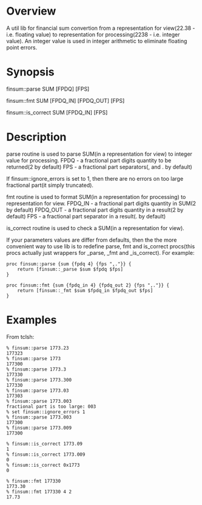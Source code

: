 Overview
========

A util lib for financial sum convertion from a representation for view(22.38 - 
i.e. floating value) to representation for processing(2238 - i.e. integer
value). An integer value is used in integer arithmetic to eliminate floating
point errors.

Synopsis
========

finsum::parse SUM [FPDQ] [FPS]

finsum::fmt SUM [FPDQ\_IN] [FPDQ\_OUT] [FPS]

finsum::is\_correct SUM [FPDQ\_IN] [FPS]

Description
===========

parse routine is used to parse SUM(in a representation for view) to 
integer value for processing.
FPDQ - a fractional part digits quantity to be returned(2 by default)
FPS - a fractional part separators(, and . by default)

If finsum::ignore\_errors is set to 1, then there are no errors on
too large fractional part(it simply truncated).

fmt routine is used to format SUM(in a representation for processing) to
representation for view.
FPDQ\_IN - a fractional part digits quantity in SUM(2 by default)
FPDQ\_OUT - a fractional part digits quantity in a result(2 by default)
FPS - a fractional part separator in a result(. by default)

is\_correct routine is used to check a SUM(in a representation for view).

If your parameters values are differ from defaults, then the the more
convenient way to use lib is to redefine parse, fmt and is\_correct
procs(this procs actually just wrappers for \_parse, \_fmt and \_is\_correct).
For example:

```
proc finsum::parse {sum {fpdq 4} {fps ",."}} {
	return [finsum::_parse $sum $fpdq $fps]
}

proc finsum::fmt {sum {fpdq_in 4} {fpdq_out 2} {fps ",."}} {
	return [finsum::_fmt $sum $fpdq_in $fpdq_out $fps]
}
```

Examples
========

From tclsh:

```
% finsum::parse 1773.23
177323
% finsum::parse 1773
177300
% finsum::parse 1773.3
177330
% finsum::parse 1773.300
177330
% finsum::parse 1773.03
177303
% finsum::parse 1773.003
fractional part is too large: 003
% set finsum::ignore_errors 1
% finsum::parse 1773.003
177300
% finsum::parse 1773.009
177300
```

```
% finsum::is_correct 1773.09
1
% finsum::is_correct 1773.009
0
% finsum::is_correct 0x1773
0
```

```
% finsum::fmt 177330
1773.30
% finsum::fmt 177330 4 2
17.73
```
